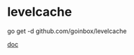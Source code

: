 # levelcache

go get -d github.com/goinbox/levelcache

[doc](https://godoc.org/github.com/goinbox/levelcache)
